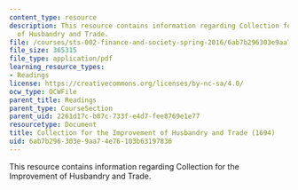 ```yaml
---
content_type: resource
description: This resource contains information regarding Collection for the Improvement
  of Husbandry and Trade.
file: /courses/sts-002-finance-and-society-spring-2016/6ab7b296303e9aa74e76103b63197836_MITSTS_002S16_Houghton.pdf
file_size: 365315
file_type: application/pdf
learning_resource_types:
- Readings
license: https://creativecommons.org/licenses/by-nc-sa/4.0/
ocw_type: OCWFile
parent_title: Readings
parent_type: CourseSection
parent_uid: 2261d17c-b87c-733f-e4d7-fee8769e1e77
resourcetype: Document
title: Collection for the Improvement of Husbandry and Trade (1694)
uid: 6ab7b296-303e-9aa7-4e76-103b63197836
---
```

This resource contains information regarding Collection for the Improvement of Husbandry and Trade.